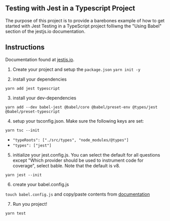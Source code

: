 ## Testing with Jest in a Typescript Project

The purpose of this project is to provide a barebones example of how to get started with Jest Testing in a TypeScript project folliwng the "Using Babel" section of the jestjs.io documentation.

## Instructions

Documentation found at [jestjs.io](https://jestjs.io/docs/getting-started#using-babel).

1. Create your project and setup the `package.json`
   `yarn init -y`

2. install your dependencies

`yarn add jest typescript`

3. install your dev-dependencies

`yarn add --dev babel-jest @babel/core @babel/preset-env @types/jest @babel/preset-typescript`

4. setup your tsconfig.json. Make sure the following keys are set:

`yarn tsc --init`

- `"typeRoots": ["./src/types", "node_modules/@types"]`
- `"types": ["jest"]`

5. initialize your jest.config.js. You can select the default for all questions except "Which provider should be used to instrument code for coverage", select bable. Note that the default is v8.

`yarn jest --init`

6. create your babel.config.js

`touch babel.config.js` and copy/paste contents from [documentation](https://jestjs.io/docs/getting-started#using-typescript-via-babel)

7. Run you project!

`yarn test`
